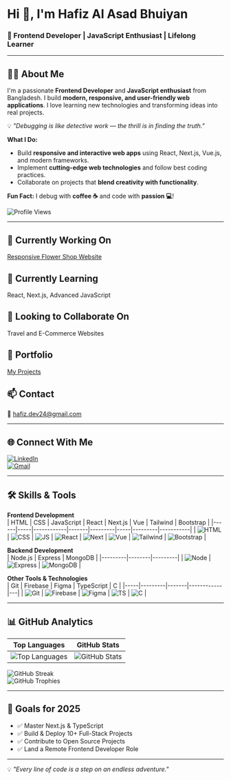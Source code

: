 # Hi 👋, I'm Hafiz Al Asad Bhuiyan
### 🚀 Frontend Developer | JavaScript Enthusiast | Lifelong Learner

---

## 👨‍💻 About Me
I'm a passionate **Frontend Developer** and **JavaScript enthusiast** from Bangladesh. I build **modern, responsive, and user-friendly web applications**. I love learning new technologies and transforming ideas into real projects.  

💡 *"Debugging is like detective work — the thrill is in finding the truth."*

**What I Do:**  
- Build **responsive and interactive web apps** using React, Next.js, Vue.js, and modern frameworks.  
- Implement **cutting-edge web technologies** and follow best coding practices.  
- Collaborate on projects that **blend creativity with functionality**.  

**Fun Fact:** I debug with **coffee ☕** and code with **passion 💻**!  

![Profile Views](https://komarev.com/ghpvc/?username=hafiz-al-asad-code&label=Profile%20views&color=0e75b6&style=flat)

---

## 🔭 Currently Working On
[Responsive Flower Shop Website](https://hafiz-al-asad-code.github.io/responsive-flower-shop-website/)

## 🌱 Currently Learning
React, Next.js, Advanced JavaScript

## 🤝 Looking to Collaborate On
Travel and E-Commerce Websites

## 💼 Portfolio
[My Projects](https://hafiz-al-asad-code.github.io/responsive-flower-shop-website/)

## 📫 Contact
📧 hafiz.dev24@gmail.com  

---

## 🌐 Connect With Me
[![LinkedIn](https://img.shields.io/badge/LinkedIn-%230077B5?style=flat&logo=linkedin&logoColor=white)](https://linkedin.com/in/hafiz-al-asad-bhuiyan)  
[![Gmail](https://img.shields.io/badge/Gmail-D14836?style=flat&logo=gmail&logoColor=white)](mailto:hafiz.dev24@gmail.com)

---

## 🛠 Skills & Tools

**Frontend Development**  
| HTML | CSS | JavaScript | React | Next.js | Vue | Tailwind | Bootstrap |
|------|-----|------------|-------|---------|-----|---------|-----------|
| ![HTML](https://raw.githubusercontent.com/devicons/devicon/master/icons/html5/html5-original-wordmark.svg?size=20) | ![CSS](https://raw.githubusercontent.com/devicons/devicon/master/icons/css3/css3-original-wordmark.svg?size=20) | ![JS](https://raw.githubusercontent.com/devicons/devicon/master/icons/javascript/javascript-original.svg?size=20) | ![React](https://raw.githubusercontent.com/devicons/devicon/master/icons/react/react-original-wordmark.svg?size=20) | ![Next](https://cdn.worldvectorlogo.com/logos/nextjs-2.svg) | ![Vue](https://raw.githubusercontent.com/devicons/devicon/master/icons/vuejs/vuejs-original-wordmark.svg?size=20) | ![Tailwind](https://www.vectorlogo.zone/logos/tailwindcss/tailwindcss-icon.svg?size=20) | ![Bootstrap](https://raw.githubusercontent.com/devicons/devicon/master/icons/bootstrap/bootstrap-plain-wordmark.svg?size=20) |

**Backend Development**  
| Node.js | Express | MongoDB |
|---------|--------|---------|
| ![Node](https://raw.githubusercontent.com/devicons/devicon/master/icons/nodejs/nodejs-original-wordmark.svg?size=20) | ![Express](https://raw.githubusercontent.com/devicons/devicon/master/icons/express/express-original-wordmark.svg?size=20) | ![MongoDB](https://raw.githubusercontent.com/devicons/devicon/master/icons/mongodb/mongodb-original-wordmark.svg?size=20) |

**Other Tools & Technologies**  
| Git | Firebase | Figma | TypeScript | C |
|-----|---------|-------|------------|---|
| ![Git](https://raw.githubusercontent.com/devicons/devicon/master/icons/git/git-original-wordmark.svg?size=20) | ![Firebase](https://www.vectorlogo.zone/logos/firebase/firebase-icon.svg?size=20) | ![Figma](https://www.vectorlogo.zone/logos/figma/figma-icon.svg?size=20) | ![TS](https://raw.githubusercontent.com/devicons/devicon/master/icons/typescript/typescript-original.svg?size=20) | ![C](https://raw.githubusercontent.com/devicons/devicon/master/icons/c/c-original.svg?size=20) |

---

## 📊 GitHub Analytics
| Top Languages | GitHub Stats |
|---------------|-------------|
| ![Top Languages](https://github-readme-stats.vercel.app/api/top-langs?username=hafiz-al-asad-code&show_icons=true&locale=en&layout=compact&theme=tokyonight) | ![GitHub Stats](https://github-readme-stats.vercel.app/api?username=hafiz-al-asad-code&show_icons=true&locale=en&theme=tokyonight) |

![GitHub Streak](https://github-readme-streak-stats.herokuapp.com/?user=hafiz-al-asad-code&theme=tokyonight)  
![GitHub Trophies](https://github-profile-trophy.vercel.app/?username=hafiz-al-asad-code&theme=gruvbox&no-frame=true&margin-w=15)

---

## 🎯 Goals for 2025
- ✅ Master Next.js & TypeScript  
- ✅ Build & Deploy 10+ Full-Stack Projects  
- ✅ Contribute to Open Source Projects  
- ✅ Land a Remote Frontend Developer Role  

---

💡 *"Every line of code is a step on an endless adventure."*

